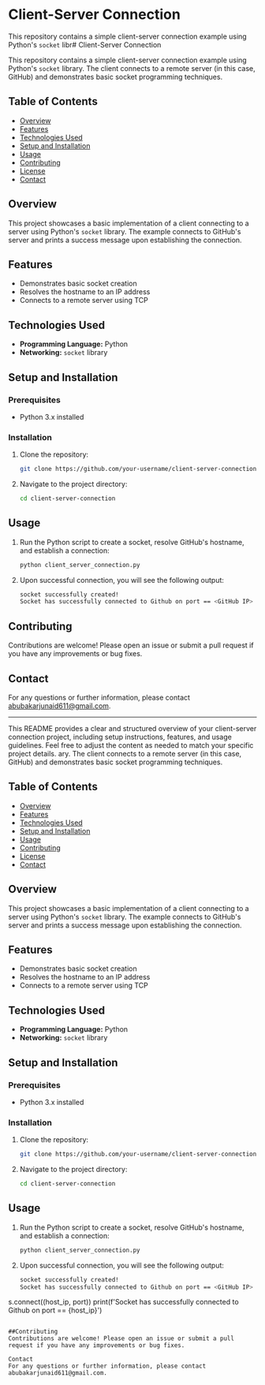 # Client-Server Connection

This repository contains a simple client-server connection example using Python's `socket` libr# Client-Server Connection

This repository contains a simple client-server connection example using Python's `socket` library. The client connects to a remote server (in this case, GitHub) and demonstrates basic socket programming techniques.

## Table of Contents

- [Overview](#overview)
- [Features](#features)
- [Technologies Used](#technologies-used)
- [Setup and Installation](#setup-and-installation)
- [Usage](#usage)
- [Contributing](#contributing)
- [License](#license)
- [Contact](#contact)

## Overview

This project showcases a basic implementation of a client connecting to a server using Python's `socket` library. The example connects to GitHub's server and prints a success message upon establishing the connection.

## Features

- Demonstrates basic socket creation
- Resolves the hostname to an IP address
- Connects to a remote server using TCP

## Technologies Used

- **Programming Language:** Python
- **Networking:** `socket` library

## Setup and Installation

### Prerequisites

- Python 3.x installed

### Installation

1. Clone the repository:

    ```bash
    git clone https://github.com/your-username/client-server-connection.git
    ```

2. Navigate to the project directory:

    ```bash
    cd client-server-connection
    ```

## Usage

1. Run the Python script to create a socket, resolve GitHub's hostname, and establish a connection:

    ```bash
    python client_server_connection.py
    ```

2. Upon successful connection, you will see the following output:

    ```bash
    socket successfully created!
    Socket has successfully connected to Github on port == <GitHub IP>
    ```

## Contributing

Contributions are welcome! Please open an issue or submit a pull request if you have any improvements or bug fixes.

## Contact

For any questions or further information, please contact [abubakarjunaid611@gmail.com](mailto:abubakarjunaid611@gmail.com).

---

This README provides a clear and structured overview of your client-server connection project, including setup instructions, features, and usage guidelines. Feel free to adjust the content as needed to match your specific project details.
ary. The client connects to a remote server (in this case, GitHub) and demonstrates basic socket programming techniques.

## Table of Contents

- [Overview](#overview)
- [Features](#features)
- [Technologies Used](#technologies-used)
- [Setup and Installation](#setup-and-installation)
- [Usage](#usage)
- [Contributing](#contributing)
- [License](#license)
- [Contact](#contact)

## Overview

This project showcases a basic implementation of a client connecting to a server using Python's `socket` library. The example connects to GitHub's server and prints a success message upon establishing the connection.

## Features

- Demonstrates basic socket creation
- Resolves the hostname to an IP address
- Connects to a remote server using TCP

## Technologies Used

- **Programming Language:** Python
- **Networking:** `socket` library

## Setup and Installation

### Prerequisites

- Python 3.x installed

### Installation

1. Clone the repository:

    ```bash
    git clone https://github.com/your-username/client-server-connection.git
    ```

2. Navigate to the project directory:

    ```bash
    cd client-server-connection
    ```

## Usage

1. Run the Python script to create a socket, resolve GitHub's hostname, and establish a connection:

    ```bash
    python client_server_connection.py
    ```

2. Upon successful connection, you will see the following output:

    ```bash
    socket successfully created!
    Socket has successfully connected to Github on port == <GitHub IP>
    ```


s.connect((host_ip, port))
print(f'Socket has successfully connected to Github on port == {host_ip}')
```

##Contributing
Contributions are welcome! Please open an issue or submit a pull request if you have any improvements or bug fixes.

Contact
For any questions or further information, please contact abubakarjunaid611@gmail.com.

